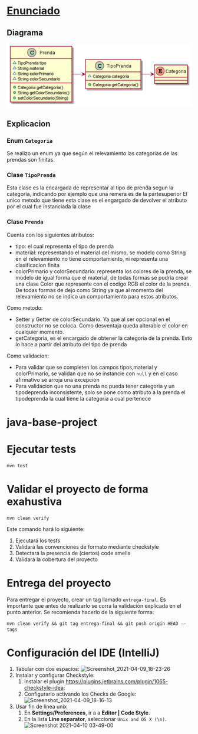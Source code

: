 # [Enunciado](https://docs.google.com/document/d/1k1f-9AuIohlBGB2soSNePJ6jLxM37_tZeSD-hW_esIQ/edit)

## Diagrama

![Diagrama](img/iteracion1.png)

## Explicacion

### Enum `Categoria`

Se realizo un enum ya que según el relevamiento las categorias de las prendas son finitas.

### Clase `TipoPrenda`

Esta clase es la encargada de representar al tipo de prenda segun la categoria, indicando por ejemplo que una remera es de la partesuperior
El unico metodo que tiene esta clase es el engargado de devolver el atributo por el cual fue instanciada la clase

### Clase `Prenda`

Cuenta con los siguientes atributos:

- tipo: el cual representa el tipo de prenda
- material: representando el material del mismo, se modelo como String en el relevamiento no tiene comportamiento, ni representa una clasificacion finita
- colorPrimario y colorSecundario: representa los colores de la prenda, se modelo de igual forma que el material, de todas formas se podria crear una clase Color que represente con el codigo RGB el color de la prenda. De todas formas de dejo como String ya que al momento del relevamiento no se indico un comportamiento para estos atributos.

Como metodo:
 - Setter y Getter de colorSecundario. Ya que al ser opcional en el constructor no se coloca. Como desventaja queda alterable el color en cualquier momento.
 - getCategoria, es el encargado de obtener la categoria de la prenda. Esto lo hace a partir del atributo del tipo de prenda

Como validacion:
 - Para validar que se completen los campos tipos,material y colorPrimario, se validan que no se instancie con `null` y en el caso afirmativo se arroja una excepcion
 - Para validacion que no una prenda no pueda tener categoria y un tipodeprenda inconsistente, solo se pone como atributo a la prenda el tipodeprenda la cual tiene la categoria a cual pertenece


# java-base-project

# Ejecutar tests

```
mvn test
```

# Validar el proyecto de forma exahustiva

```
mvn clean verify
```

Este comando hará lo siguiente:

 1. Ejecutará los tests
 2. Validará las convenciones de formato mediante checkstyle
 3. Detectará la presencia de (ciertos) code smells
 4. Validará la cobertura del proyecto

# Entrega del proyecto

Para entregar el proyecto, crear un tag llamado `entrega-final`. Es importante que antes de realizarlo se corra la validación
explicada en el punto anterior. Se recomienda hacerlo de la siguiente forma:

```
mvn clean verify && git tag entrega-final && git push origin HEAD --tags
```

# Configuración del IDE (IntelliJ)

 1. Tabular con dos espacios: ![Screenshot_2021-04-09_18-23-26](https://user-images.githubusercontent.com/677436/114242543-73e1fe00-9961-11eb-9a61-7e34be9fb8de.png)
 2. Instalar y configurar Checkstyle:
    1. Instalar el plugin https://plugins.jetbrains.com/plugin/1065-checkstyle-idea:
    2. Configurarlo activando los Checks de Google: ![Screenshot_2021-04-09_18-16-13](https://user-images.githubusercontent.com/677436/114242548-75132b00-9961-11eb-972e-28e6e1412979.png)
 3. Usar fin de linea unix
    1. En **Settings/Preferences**, ir a a **Editor | Code Style**.
    2. En la lista **Line separator**, seleccionar `Unix and OS X (\n)`.
 ![Screenshot 2021-04-10 03-49-00](https://user-images.githubusercontent.com/11875266/114260872-c6490c00-99ad-11eb-838f-022acc1903f4.png)
